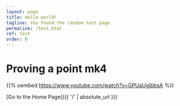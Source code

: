 ```yaml
---
layout: page
title: Hello world!
tagline: You found the random test page
permalink: /test.html
ref: test
order: 0
---
```


# Proving a point mk4

{{% oembed https://www.youtube.com/watch?v=GPUaUgjbbsA %}}

[Go to the Home Page]({{ '/' | absolute_url }})
